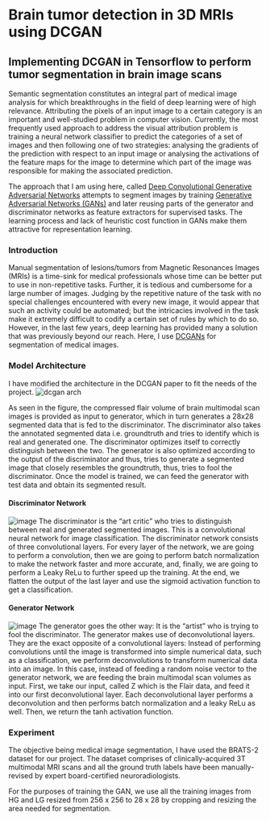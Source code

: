 # Brain tumor detection in 3D MRIs using DCGAN
## Implementing DCGAN in Tensorflow to perform tumor segmentation in brain image scans

Semantic segmentation constitutes an integral part of medical image analysis for which breakthroughs in the field of deep learning were of high relevance. Attributing the pixels of an input image to a certain category is an important and well-studied problem in computer vision.
Currently, the most frequently used approach to address the visual attribution problem is training a neural network classifier to predict the categories of a set of images and then following one of two strategies: analysing the gradients of the prediction with respect to an input image or analysing the activations of the feature maps for the image to determine which part of the image was responsible for making the associated prediction. 

The approach that I am using here, called [Deep Convolutional Generative Adversarial Networks](https://arxiv.org/pdf/1511.06434.pdf) attempts to segment images by training [Generative Adversarial Networks (GANs)](https://arxiv.org/pdf/1406.2661) and later reusing parts of the generator and discriminator networks as feature extractors for supervised tasks. The learning process and lack of heuristic cost function in GANs make them attractive for representation learning.

### Introduction
Manual segmentation of lesions/tumors from Magnetic Resonances Images (MRIs) is a time-sink for medical professionals whose time can be better put to use in non-repetitive tasks. Further, it is tedious and cumbersome for a large number of images. Judging by the repetitive nature of the task with no special challenges encountered with every new image, it would appear that such an activity could be automated; but the intricacies involved in the task make it extremely difficult to codify a certain set of rules by which to do so. However, in the last few years, deep learning has provided many a solution that was previously beyond our reach.
Here, I use [DCGANs](https://arxiv.org/abs/1511.06434.pdf) for segmentation of medical images.

### Model Architecture
I have modified the architecture in the DCGAN paper to fit the needs of the project.
![dcgan arch](https://user-images.githubusercontent.com/20294710/40440237-84af0c46-5e8b-11e8-9edf-548e1df365ef.PNG)

As seen in the figure, the compressed flair volume of brain multimodal scan images is provided as input to generator, which in turn generates a 28x28 segmented data that is fed to the discriminator. The discriminator also takes the annotated segmented data i.e.
groundtruth and tries to identify which is real and generated one. The discriminator optimizes itself to correctly distinguish between the two. The generator is also optimized according to the output of the discriminator and thus, tries to generate a segmented image
that closely resembles the groundtruth, thus, tries to fool the discriminator. Once the model is trained, we can feed the generator with test data and obtain its segmented result. 

#### Discriminator Network
![image](https://user-images.githubusercontent.com/20294710/40440366-daa24af0-5e8b-11e8-8214-5eaa02f58271.png)
The discriminator is the “art critic” who tries to distinguish between real and generated segmented images. This is a convolutional neural network for image classification. The discriminator network consists of three convolutional layers. For every layer of the network, we are going to perform a convolution, then we are going to perform batch normalization to make the network faster and more accurate, and, finally, we are going to perform a Leaky ReLu to further speed up the training. At the end, we flatten the output of the last layer and use the sigmoid activation function to get a classification.

#### Generator Network
![image](https://user-images.githubusercontent.com/20294710/40440453-1c40de2c-5e8c-11e8-8cbb-49d06c675c28.png)
The generator goes the other way: It is the “artist” who is trying to fool the discriminator. The generator makes use of deconvolutional layers. They are the exact opposite of a convolutional layers: Instead of performing convolutions until the image is transformed
into simple numerical data, such as a classification, we perform deconvolutions to transform numerical data into an image. In this case, instead of feeding a random noise vector to the generator network, we are feeding the brain multimodal scan volumes as
input. First, we take our input, called Z which is the Flair data, and feed it into our first deconvolutional layer. Each deconvolutional layer performs a deconvolution and then performs batch normalization and a leaky ReLu as well. Then, we return the tanh activation function.

### Experiment
The objective being medical image segmentation, I have used the BRATS-2 dataset for our project. The dataset comprises of clinically-acquired 3T multimodal MRI scans and all the ground truth labels have been manually-revised by expert board-certified
neuroradiologists.

For the purposes of training the GAN, we use all the training images from HG and LG resized from 256 x 256 to 28 x 28 by cropping and resizing the area needed for segmentation.

